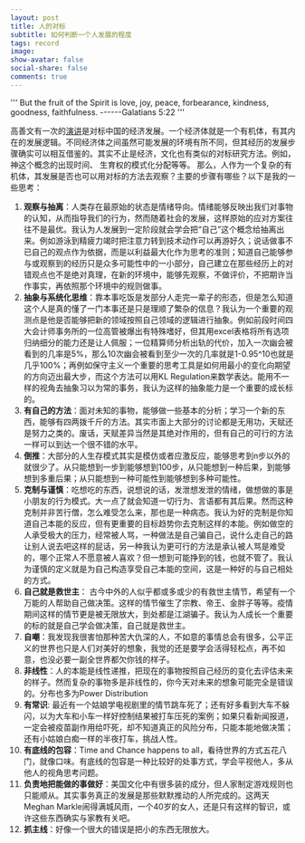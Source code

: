 ```yaml
---
layout: post
title: 人的对标
subtitle: 如何判断一个人发展的程度
tags: record
image:
show-avatar: false
social-share: false
comments: true
---
```

'''
But the fruit of the Spirit is love, joy, peace, forbearance, kindness, goodness, faithfulness.
------Galatians 5:22
'''

高善文有一次的[演讲](https://www.youtube.com/watch?v=j9uE91k0r5c)是对标中国的经济发展。一个经济体就是一个有机体，有其内在的发展逻辑。不同经济体之间虽然可能发展的环境有所不同，但其经历的发展步骤确实可以相互借鉴的。其实不止是经济，文化也有类似的对标研究方法。例如，神这个概念的出现时间、 生育权的模式化分配等等。 那么，人作为一个复杂的有机体，其发展是否也可以用对标的方法去观察？主要的步骤有哪些？以下是我的一些思考：

1. **观察与抽离**：人类存在最原始的状态是情绪导向。情绪能够反映出我们对事物的认知，从而指导我们的行为，然而随着社会的发展，这样原始的应对方案往往不是最优。我认为人发展到一定阶段就会学会把“自己”这个概念给抽离出来。例如游泳到精疲力竭时把注意力转到技术动作可以再游好久；说话做事不已自己的观点作为依据，而是以利益最大化作为思考的准则；知道自己能够参与或观察到的经历只是众多可能性中的一小部分，自己建立在那些经历上的对错观点也不是绝对真理，在新的环境中，能够先观察，不做评价，不把期许当作事实，再依照那个环境中的规则做事。
2. **抽象与系统化思维**：靠本事吃饭是发部分人走完一辈子的形态，但是怎么知道这个人是真的懂了一门本事还是只是理顺了繁杂的信息？我认为一个重要的观测点是他是否能够把新的领域按照自己领域的逻辑进行抽象。例如前段时间四大会计师事务所的一位高管被爆出有特殊嗜好，但其用excel表格将所有选项归纳细分的能力还是让人佩服；一位精算师分析出轨的代价，加入一次幽会被看到的几率是5%，那么10次幽会被看到至少一次的几率就是1-0.95^10也就是几乎100%；再例如保守主义一个重要的思考工具是如何用最小的变化向期望的方向迈出最大步，而这个方法可以用KL Regulation来数学表达。能用不一样的视角去抽象习以为常的事务，我认为这样的抽象能力是一个重要的成长标的。
3. **有自己的方法**：面对未知的事物，能够做一些基本的分析；学习一个新的东西，能够有四两拨千斤的方法。其实市面上大部分的讨论都是无用功，天赋还是努力之类的。废话，天赋差异当然是其绝对作用的，但有自己的可行的方法一样可以到达一个很不错的水平。
4. **倒推**：大部分的人生存模式其实是模仿或者应激反应，能够思考到n步以外的就很少了。从只能想到一步到能够想到100步，从只能想到一种后果，到能够想到多重后果；从只能想到一种可能性到能够想到多种可能性。
5. **克制与谨慎**：吃想吃的东西，说想说的话，发泄想发泄的情绪，做想做的事是小朋友的行为模式。大一点了就会知道一切行为、言语都有其后果。然而这种克制并非苦行僧，怎么难受怎么来，那也是一种病态。我认为好的克制是你知道自己本能的反应，但有更重要的目标趋势你去克制这样的本能。例如做空的人承受极大的压力，经常被人骂，一种做法是自己骗自己，说什么走自己的路让别人说去吧这样的屁话，另一种我认为更可行的方法是承认被人骂是难受的，哪个正常人不愿意被人喜欢？但一想到可能挣到的钱，也就不管了。我认为谨慎的定义就是为自己构造享受自己本能的空间，这是一种好的与自己相处的方式。
6. **自己就是救世主**： 古今中外的人似乎都或多或少的有救世主情节，希望有一个万能的人帮助自己做决策。这样的情节催生了宗教、帝王、金胖子等等。疫情期间这样的情节更是被无限放大，到处都是江湖骗子。我认为人成长一个重要的标的就是自己学会做决策，自己就是救世主。
7. **自嘲**：我发现我很害怕那种苦大仇深的人，不如意的事情总会有很多，公平正义的世界也只是人们对美好的想象，我觉的还是要学会活得轻松点，再不如意，也没必要一副全世界都欠你钱的样子。
8. **非线性**：人的本能是线性递推，把现在的事物按照自己经历的变化去评估未来的样子。然而复杂的事物多是非线性的，你今天对未来的想象可能完全是错误的。分布也多为Power Distribution
9. **有常识**: 最近有一个姑娘学电视剧里的情节跳车死了；还有好多看到大车不躲闪，以为大车和小车一样好控制结果被打车压死的案例；如果只看新闻报道，一定会被疫苗副作用给吓死，却不知道真正的风险分布，只能本能地做决策；还有小姑娘白痴一样的半夜打车，挑战人性。
10. **有底线的包容**：Time and Chance happens to all，看待世界的方式五花八门，就像口味。有底线的包容是一种比较好的处事方式，学会平视他人，多从他人的视角思考问题。
11. **负责地把能做的事做好**：美国文化中有很多装的成分，但人家制定游戏规则也只能顺从。其实事务真正的发展是那些默默推动的人所完成的。这两天Meghan Markle闹得满城风雨，一个40岁的女人，还是只有这样的智识，或许这些东西确实与家教有关吧。
12. **抓主线**：好像一个很大的错误是把小的东西无限放大。
